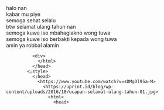 <!DOCTYPE html> 
<html> 
<head> 
  <title>selamat ulang tahun</title> 
  <div> 
    <div> halo nan </div>
    <div> 
    <div> kabar mu piye </div> 
      <div> 
    <div> semoga sehat selalu </div>
        <div> 
    <div> btw selamat ulang tahun nan </div> 
          <div> 
    <div> semoga kuwe iso mbahagiakno wong tuwa </div> 
            <div> 
    <div> semoga kuwe iso berbakti kepada wong tuwa </div> 
            <div> 
              <div> amin ya robbal alamin </div> 
              
              <div> 
                </html> 
              </head> 
            <;style> 
              <;head> 
                <https://www.youtube.com/watch?v=sDMgDl95a-M> 
                  <https://uprint.id/blog/wp-content/uploads/2016/10/ucapan-selamat-ulang-tahun-01.jpg> 
                    <html> 
                      <head> 
                        
